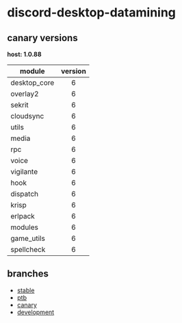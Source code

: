 # discord-desktop-datamining

## canary versions

**host: 1.0.88**

| module | version |
| ------ | :-----: |
| desktop_core | 6 |
| overlay2 | 6 |
| sekrit | 6 |
| cloudsync | 6 |
| utils | 6 |
| media | 6 |
| rpc | 6 |
| voice | 6 |
| vigilante | 6 |
| hook | 6 |
| dispatch | 6 |
| krisp | 6 |
| erlpack | 6 |
| modules | 6 |
| game_utils | 6 |
| spellcheck | 6 |

## branches

- [stable](https://github.com/OpenAsar/discord-desktop-datamining/tree/stable)
- [ptb](https://github.com/OpenAsar/discord-desktop-datamining/tree/ptb)
- [canary](https://github.com/OpenAsar/discord-desktop-datamining/tree/canary)
- [development](https://github.com/OpenAsar/discord-desktop-datamining/tree/development)